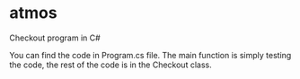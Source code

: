 # atmos
Checkout program in C#

You can find the code in Program.cs file. The main function is simply testing the code, the rest of the code is in the Checkout class.
